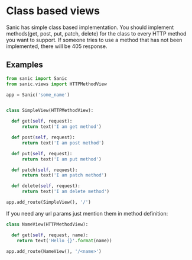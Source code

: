 # Class based views

Sanic has simple class based implementation. You should implement methods(get, post, put, patch, delete) for the class to every HTTP method you want to support. If someone tries to use a method that has not been implemented, there will be 405 response.

## Examples
```python
from sanic import Sanic
from sanic.views import HTTPMethodView

app = Sanic('some_name')


class SimpleView(HTTPMethodView):

  def get(self, request):
      return text('I am get method')

  def post(self, request):
      return text('I am post method')

  def put(self, request):
      return text('I am put method')

  def patch(self, request):
      return text('I am patch method')

  def delete(self, request):
      return text('I am delete method')

app.add_route(SimpleView(), '/')

```

If you need any url params just mention them in method definition:

```python
class NameView(HTTPMethodView):

  def get(self, request, name):
    return text('Hello {}'.format(name))

app.add_route(NameView(), '/<name>')

```
